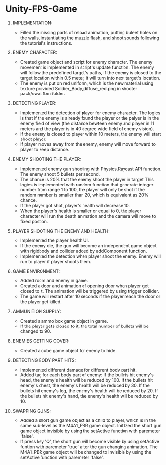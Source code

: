# Unity-FPS-Game
1. IMPLEMENTATION:
    - Filled the missing parts of reload animation, putting buleet holes on the walls, instantiating the muzzle flash, and shoot sounds following the tutorial's instructions.

2. ENEMY CHARACTER:
    - Created game object and script for enemy character. The enemy movement is implemented in script's update function. The enemy will follow the predefined target's paths, if the enemy is closed to the target location within 0.5 meter, it will turn into next target's location.
    - The enemy is put on red uniform, which is the new material using texture provided Soldier_Body_diffuse_red.png in shooter pack/swat.fbm folder.

3. DETECTING PLAYER:
    - Implemented the detection of player for enemy character. The logics is that if the enemy is already found the player or the palyer is in the enemy field of view (the distance bewteen enemy and player in 11 meters and the player is in 40 degree wide field of enemy vision).
    - If the enemy is closed to player within 10 meters, the enemy will start shoot player.
    - If player moves away from the enemy, enemy will move forward to player to keep distance.

4. ENEMY SHOOTING THE PLAYER:
    - Implemented enemy gun shooting with Physics.Raycast API function. The enemy shoot 5 bullets per second.
    - The chance is 20% that the enemy shoot the player in target This logics is implemented with random function that generate integer number from range 1 to 100, the player will only be shot if the random number is smaller than 20, which is equivalent as 20% chance.
    - If the player got shot, player's health will decrease 10.
    - When the player's health is smaller or equal to 0, the player character will run the death animation and the camera will move to fixed postion.

5. PLAYER SHOOTING THE ENEMY AND HEALTH:
    - Implemented the player health UI.
    - If the enemy die, the gun will become an independent game object with rigidbody and collider added by addComponent function.
    - Implemented the detection when player shoot the enemy. Enemy will run to player if player shoots them.

6. GAME ENVIRONMENT:
    - Added room and enemy in game.
    - Created a door and animation of opening door when player get closed to it. The animation will be triggered by using trigger collider.
    - The game will restart after 10 seconds if the player reach the door or the player get killed.

7. AMMUNITION SUPPLY:
    - Created a ammo box game object in game.
    - If the player gets closed to it, the total number of bullets will be changed to 90.

8. ENEMIES GETTING COVER:
    - Created a cube game object for enemy to hide.

9. DETECTING BODY PART HITS:
    - Implemented different damage for different body part hit.
    - Added tag for each body part of enemy:
        If the bullets hit enemy's head, the enemy's health will be reduced by 100.
        If the bullets hit enemy's chest, the enemy's health will be reduced by 30.
        If the bullets hit enemy's leg, the enemy's health will be reduced by 20.
        If the bullets hit enemy's hand, the enemy's health will be reduced by 10.

10. SWAPPING GUNS:
    - Added a short gun game object as a child to player, which is in the same sub-level as the M4A1_PBR game object. Initilzed the short gun game object invisible by using the setActive function with paremeter 'false'.
    - If press key 'Q', the short gun will become visible by using setActive funtion with paremeter 'true' after the gun changing animation. The M4A1_PBR game object will be changed to invisible by using the setActive function with paremeter 'false'.
